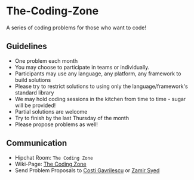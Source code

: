 # The-Coding-Zone
A series of coding problems for those who want to code!

## Guidelines

- One problem each month
- You may choose to participate in teams or individually.
- Participants may use any language, any platform, any framework to build solutions
- Please try to restrict solutions to using only the language/framework's standard library
- We may hold coding sessions in the kitchen from time to time - sugar will be provided!
- Partial solutions are welcome
- Try to finish by the last Thursday of the month
- Please propose problems as well!

## Communication

- Hipchat Room: `The Coding Zone`
- Wiki-Page: [The Coding Zone](https://wiki.enova.com/display/SE/Coding+Zone)
- Send Problem Proposals to [Costi Gavrilescu](mailto:cgavrilescu@enova.com) or [Zamir Syed](mailto:zsyed@enova.com)
